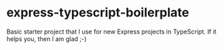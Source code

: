 # express-typescript-boilerplate
Basic starter project that I use for new Express projects in TypeScript. If it helps you, then I am glad ;-)
